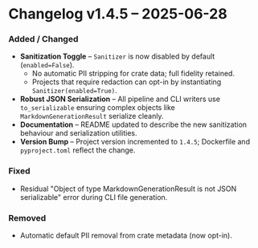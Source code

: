 # Changelog v1.4.5 – 2025-06-28

### Added / Changed

* **Sanitization Toggle** – `Sanitizer` is now disabled by default (`enabled=False`).
  * No automatic PII stripping for crate data; full fidelity retained.
  * Projects that require redaction can opt-in by instantiating `Sanitizer(enabled=True)`.
* **Robust JSON Serialization** – All pipeline and CLI writers use `to_serializable` ensuring complex objects like `MarkdownGenerationResult` serialize cleanly.
* **Documentation** – README updated to describe the new sanitization behaviour and serialization utilities.
* **Version Bump** – Project version incremented to `1.4.5`; Dockerfile and `pyproject.toml` reflect the change.

### Fixed

* Residual "Object of type MarkdownGenerationResult is not JSON serializable" error during CLI file generation.

### Removed

* Automatic default PII removal from crate metadata (now opt-in). 